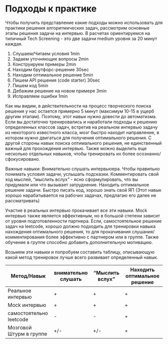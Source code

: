 
# Подходы к практике

Чтобы получить представление какие подходы можно использовать для практики решения алгоритмических задач, рассмотрим основные этапы решения задачи на интервью. В расчетах ориентируемся на типичный Tech Screening - это две задачи medium уровня за 20 минут каждая.

1. Слушаем/Читаем условия 1min
2. Задаем уточняющие вопросы 2min
3. Конструируем примеры 2min
4. Находим брутфорс-решение 30sec
5. Находим оптимальное решение 5min
6. Пишем API решения (code starter) 30sec
7. Пишем код 5min
8. Дебажим решение на новом примере 3min
9. Исправляем ошибки 1min

Как мы видим, в действительности на процесс творческого поиска решения у нас остается примерно 5 минут (максимум 10-15 в ущерб другим этапам). Поэтому, этот навык нужно довести до автоматизма. Если вы достаточно тренировались и наработали подходы к решению определенных классов задач, встретив на реальном интервью задачу из некоторого известного класса, мозг быстро находит направление, в котором нужно двигаться для получения оптимального решения. 
С другой стороны навык поиска оптимального решения, не единственный важный для прохождения интервью. Также можно выделить еще несколько отдельных навыков, чтобы тренировать их более осознанно/сфокусировано.

Важные навыки:
Внимательно слушать интервьюера. Чтобы правильно понимать условия задачи, услышать подсказки.
Комментировать свой ход мыслей, “мыслить вслух” - ясно сформулировать, что вы придумали или что вызывает затруднение. 
Находить оптимальное решение задачи. 
Быстро писать код, хорошо знать свой ЯП (Этот навык хорошо нарабатывается на рабочих задачах, предлагаю его далее не рассматривать)

Участие в реальных интервью прокачивает все эти навыки. Mock интервью также является эффективным, но в большой степени зависит от уровня подготовленности партнера. 
Если, самостоятельное решение задач на leetcode, хорошо должно подходить для тренировки навыка нахождения оптимального решения, то для прокачивания слушания/комментирования более эффективно с партнером или в группе. Также обучение в группе способно добавить дополнительную мотивацию.


Возьмем эти навыки и попробуем составить таблицу, описывающую какой метод тренировок лучше всего развивает определенный навык. 

|Метод/Навык   | внимательно слушать |“Мыслить вслух”   |Находить оптимальное решение   |
|---|---|---|---|
| Реальное интервью | +  | +  |  + |
| Mock интервью  | +  | +  | +  |
| самостоятельно leetcode  | -  | -  |  + |
| Мозговой Штурм в группе  | +/-  | +/-  |  + |
